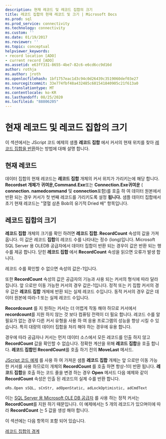 ```yaml
---
description: 현재 레코드 및 레코드 집합의 크기
title: 레코드 집합의 현재 레코드 및 크기 | Microsoft Docs
ms.prod: sql
ms.prod_service: connectivity
ms.technology: connectivity
ms.custom: ''
ms.date: 01/19/2017
ms.reviewer: ''
ms.topic: conceptual
helpviewer_keywords:
- record location [ADO]
- current record [ADO]
ms.assetid: e63ff331-8655-4be7-82c6-e6cd6cc9d16d
author: rothja
ms.author: jroth
ms.openlocfilehash: 1bf1757eac1d3c94c0d26439c3519060def03e27
ms.sourcegitcommit: 33e774fbf48a432485c601541840905c21f613a0
ms.translationtype: MT
ms.contentlocale: ko-KR
ms.lasthandoff: 08/25/2020
ms.locfileid: "88806205"
---
```

# <a name="current-record-and-size-of-recordset"></a>현재 레코드 및 레코드 집합의 크기
이 섹션에서는 JScript 코드 예제의 샘플 **레코드 집합** 에서 커서의 현재 위치를 찾아 [레코드 집합을 반환](./jscript-code-example-to-return-a-recordset.md)하는 방법에 대해 설명 합니다.  
  
## <a name="current-record"></a>현재 레코드  
 데이터 집합의 현재 레코드는 **레코드 집합** 개체의 커서 위치가 가리키는에 해당 합니다. **Recordset 개체가** **귀여운,Command.Exe**또는 **Connection.Exe귀여운** ( **connection. namedcommand** 및 **connection**포함)를 호출 하 여 데이터 원본에서 반환 되는 경우 커서가 첫 번째 레코드를 가리키도록 설정 **됩니다.** 샘플 데이터 집합에서 초기 현재 레코드는 "열혈 삼촌 Bob의 유기적 Dried 배" 항목입니다.  
  
## <a name="size-of-recordset"></a>레코드 집합의 크기  
 **레코드 집합** 개체의 크기를 확인 하려면 **레코드 집합. RecordCount** 속성의 값을 가져옵니다. 이 값은 레코드 **집합**의 레코드 수를 나타내는 정수 (long)입니다. Microsoft SQL Server 용 OLEDB 공급자에서 데이터 집합이 반환 되는 경우이 값은 반환 되는 행 수를 제공 합니다. 닫힌 **레코드 집합** 에서 **RecordCount** 속성을 읽으면 오류가 발생 합니다.  
  
 레코드 수를 확인할 수 없으면 속성의 값은-1입니다.  
  
 또한 **RecordCount** 속성의 값은 공급자의 기능과 사용 되는 커서의 형식에 따라 달라 집니다. 앞 으로만 이동 가능한 커서의 경우 값은-1입니다. 정적 또는 키 집합 커서의 경우 값은 **레코드 집합** 개체에 반환 되는 실제 레코드 수입니다. 동적 커서의 경우 값은 데이터 원본에 따라-1 또는 실제 레코드 수입니다.  
  
 **Recordcount** 를 지 원하는 커서는 더 어렵게 작동 해야 하므로 커서에서 **recordcount**를 지원 하지 않는 것 보다 컴퓨팅 전력이 더 필요 합니다. 레코드 수를 알 필요가 없는 경우 다른 커서 유형을 사용 하 여 응용 프로그램의 성능을 향상 시킬 수 있습니다. 특히 대량의 데이터 집합을 처리 해야 하는 경우에 유용 합니다.  
  
 경우에 따라 공급자나 커서는 먼저 데이터 소스에서 모든 레코드를 인출 하지 않고 **RecordCount** 값을 확인할 수 없습니다. 정확한 계산을 위해 **레코드 집합**을 호출 합니다. **레코드 집합인 RecordCount**를 호출 하기 전의 **MoveLast** 메서드.  
  
 [JScript 코드 예제](./jscript-code-example-to-return-a-recordset.md) 를 사용 하 여 가져온 샘플 **레코드 집합** 개체는 앞 으로만 이동 가능한 커서를 사용 하므로이 개체의 **RecordCount** 를 호출 하면 항상-1이 반환 됩니다. **레코드 집합**을 호출 하는 코드 줄을 변경 하는 경우 **Open** 메서드 다음 예제와 같이 **RecordCount** 속성은 인출 된 레코드의 실제 수를 반환 합니다.  
  
```  
oRs.Open sSQL, sCnStr, adOpenStatic, adLockOptimistic, adCmdText   
```  
  
 이는 [SQL Server 용 Microsoft OLE DB 공급자](../appendixes/microsoft-ole-db-provider-for-sql-server.md) 를 사용 하는 정적 커서는 **RecordCount**를 지원 하기 때문입니다. 이 예제에서는 5 개의 레코드가 있으며이에 따라 **RecordCount** 는 5 값을 생성 해야 합니다.  
  
 이 섹션에는 다음 항목이 포함 되어 있습니다.  
  
 [레코드 집합의 경계](./boundaries-of-a-recordset.md)